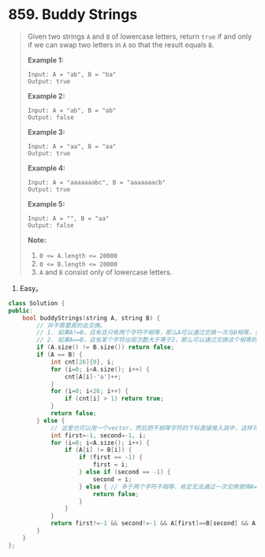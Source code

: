 # 859. Buddy Strings

> Given two strings `A` and `B` of lowercase letters, return `true` if and only if we can swap two letters in `A` so that the result equals `B`.
>
> **Example 1:**
>
> ```
> Input: A = "ab", B = "ba"
> Output: true
> ```
>
> **Example 2:**
>
> ```
> Input: A = "ab", B = "ab"
> Output: false
> ```
>
> **Example 3:**
>
> ```
> Input: A = "aa", B = "aa"
> Output: true
> ```
>
> **Example 4:**
>
> ```
> Input: A = "aaaaaaabc", B = "aaaaaaacb"
> Output: true
> ```
>
> **Example 5:**
>
> ```
> Input: A = "", B = "aa"
> Output: false
> ```
>
> **Note:**
>
> 1. `0 <= A.length <= 20000`
> 2. `0 <= B.length <= 20000`
> 3. `A` and `B` consist only of lowercase letters.

1. Easy。

```cpp
class Solution {
public:
    bool buddyStrings(string A, string B) {
        // 并不需要真的去交换。
        // 1. 如果A!=B，且有且只有两个字符不相等，那么A可以通过交换一次与B相等，否则不行。并且别忘了，除了不相等字符数量上的限制，还要A与B对应的字符交叉相等才行。也可以直接交换一次，看A是否等于B。
        // 2. 如果A==B，且有某个字符出现次数大于等于2，那么可以通过交换这个相等的字符，使得还是A==B，否则不行。
        if (A.size() != B.size()) return false;
        if (A == B) {
            int cnt[26]{0}, i;
            for (i=0; i<A.size(); i++) {
                cnt[A[i]-'a']++;
            }
            for (i=0; i<26; i++) {
                if (cnt[i] > 1) return true;
            }
            return false;
        } else {
            // 这里也可以用一个vector，然后把不相等字符的下标直接推入其中，这样可以简化代码。
            int first=-1, second=-1, i;
            for (i=0; i<A.size(); i++) {
                if (A[i] != B[i]) {
                    if (first == -1) {
                        first = i;
                    } else if (second == -1) {
                        second = i;
                    } else { // 多于两个字符不相等，肯定无法通过一次交换使得A==B。
                        return false;
                    }
                }
            }
            return first!=-1 && second!=-1 && A[first]==B[second] && A[second]==B[first];
        }
    }
};
```

